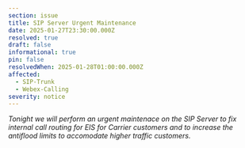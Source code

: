 ```yaml
---
section: issue
title: SIP Server Urgent Maintenance
date: 2025-01-27T23:30:00.000Z
resolved: true
draft: false
informational: true
pin: false
resolvedWhen: 2025-01-28T01:00:00.000Z
affected:
  - SIP-Trunk
  - Webex-Calling
severity: notice
---
```

*Tonight we will perform an urgent maintenace on the SIP Server to fix internal call routing for EIS for Carrier customers and to increase the antiflood limits to accomodate higher traffic customers.*

